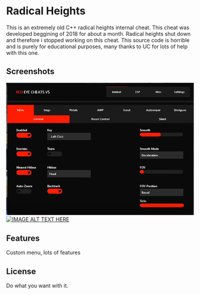 # Radical Heights

This is an extremely old C++ radical heights internal cheat. 
This cheat was developed beggining of 2018 for about a month. Radical heights shut down and therefore i stopped working on this cheat. 
This source code is horrible and is purely for educational purposes, many thanks to UC for lots of help with this one. 
## Screenshots
![alt text](https://github.com/snappledev/RedEyeCheatsV5/blob/main/Screenshot_28.png?raw=true)
[![IMAGE ALT TEXT HERE](https://img.youtube.com/vi/M9rX6wc0kPI/0.jpg)](https://www.youtube.com/watch?v=M9rX6wc0kPI)
## Features

Custom menu, lots of features

## License

Do what you want with it. 
